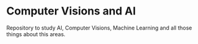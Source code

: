 # Computer Visions and AI
 Repository to study AI, Computer Visions, Machine Learning and all  those things about this areas.
